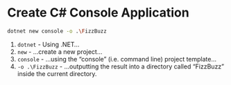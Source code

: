 # Create C# Console Application

```bash
dotnet new console -o .\FizzBuzz
```

1. `dotnet` - Using .NET…
2. `new` - …create a new project…
3. `console` - …using the “console” (i.e. command line) project template…
4. `-o .\FizzBuzz` - …outputting the result into a directory called “FizzBuzz” inside the current directory.